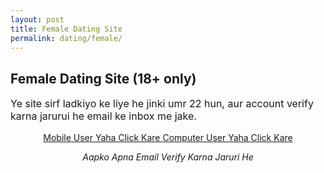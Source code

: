 ```yaml
---
layout: post
title: Female Dating Site  
permalink: dating/female/
---
```

<div class="jumbotron">
  <h2>Female Dating Site (18+ only)</h2>
 <p style="font-size: medium"> Ye site sirf ladkiyo ke liye he jinki umr 22 hun, aur account verify karna jarurui he email ke inbox me jake.
  <center><a class="btn btn-primary btn-lg" href="http://mmtrkbb.com/mt/y224x2c484s233t224q2u234/" role="button"> Mobile User Yaha Click Kare </a>
 <a class="btn btn-primary btn-lg" href="http://mmtrkbb.com/mt/y224x2c484t233t224q2u234/" role="button"> Computer User Yaha Click Kare </a></p>
  <i> Aapko Apna Email Verify Karna Jaruri He </i>
 </center>
</div>

